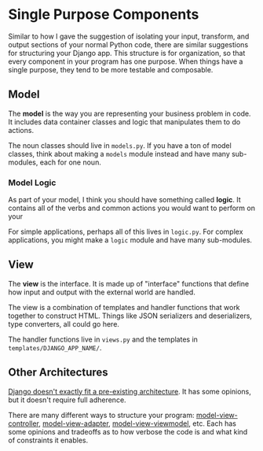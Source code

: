 # Single Purpose Components

Similar to how I gave the suggestion of isolating your input, transform, and output sections of your normal Python code, there are similar suggestions for structuring your Django app.
This structure is for organization, so that every component in your program has one purpose.
When things have a single purpose, they tend to be more testable and composable.

## Model

The **model** is the way you are representing your business problem in code.
It includes data container classes and logic that manipulates them to do actions.

The noun classes should live in `models.py`.
If you have a ton of model classes, think about making a `models` module instead and have many sub-modules, each for one noun.

### Model Logic

As part of your model, I think you should have something called **logic**.
It contains all of the verbs and common actions you would want to perform on your

For simple applications, perhaps all of this lives in `logic.py`.
For complex applications, you might make a `logic` module and have many sub-modules.

## View

The **view** is the interface.
It is made up of "interface" functions that define how input and output with the external world are handled.

The view is a combination of templates and handler functions that work together to construct HTML.
Things like JSON serializers and deserializers, type converters, all could go here.

The handler functions live in `views.py` and the templates in `templates/DJANGO_APP_NAME/`.

## Other Architectures

[Django doesn't exactly fit a pre-existing architecture](https://docs.djangoproject.com/en/1.10/faq/general/#django-appears-to-be-a-mvc-framework-but-you-call-the-controller-the-view-and-the-view-the-template-how-come-you-don-t-use-the-standard-names).
It has some opinions, but it doesn't require full adherence.

There are many different ways to structure your program: [model-view-controller](https://en.wikipedia.org/wiki/Model–view–controller), [model-view-adapter](https://en.wikipedia.org/wiki/Model–view–adapter), [model-view-viewmodel](https://en.wikipedia.org/wiki/Model–view–viewmodel), etc.
Each has some opinions and tradeoffs as to how verbose the code is and what kind of constraints it enables.
